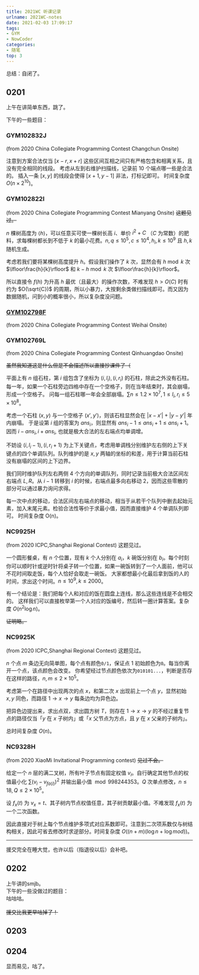 ```yaml
---
title: 2021WC 听课记录
urlname: 2021WC-notes
date: 2021-02-03 17:09:17
tags:
- GYM
- NowCoder
categories:
- 随笔
top: 3
---
```


总结：自闭了。

<!-- more -->

## 0201

上午在讲简单东西，跳了。

下午的一些题目：

### GYM102832J

(from 2020 China Collegiate Programming Contest Changchun Onsite)

注意到方案合法仅当 $[x-r,x+r]$ 这些区间互相之间只有严格包含和相离关系，且没有完全相同的线段。
考虑从左到右维护扫描线，记录前 $10$ 个端点哪一些是合法的。
插入一条 $[x, y]$ 的线段会使得 $[x + 1, y − 1]$ 非法，打标记即可。
时间复杂度 $O(n\times 2^{10})$。

### GYM102822I

(from 2020 China Collegiate Programming Contest Mianyang Onsite) <del>这题见过。</del>

$n$ 棵树高度为 $\langle h\rangle$，可以任意买可使一棵树长高 $i$、单价 $i^2+C$ （$C$ 为常数）的肥料，求每棵树都长到不低于 $k$ 的最小花费。$n,q\le 10^5,c\le 10^4,h_i,k\le 10^9$ 且 $h,k$ 随机生成。

考虑若我们要将某棵树高度提升 $h$。假设我们操作了 $k$ 次，显然会有 $h \bmod k$ 次 $\lfloor\frac{h}{k}\rfloor$ 和 $k-h\bmod k$ 次 $\lfloor\frac{h}{k}\rfloor$。

所以直接令 $f(h)$ 为升高 $h$ 最优（且最大）的操作次数，不难发现 $h>O(C)$ 时有约为 $O(\sqrt{C})$ 的周期，所以小暴力，大按剩余类做扫描线即可。而又因为数据随机，问到小的概率很小，所以复杂度没问题。

### [GYM102798F](../GYM102798F/)

(from 2020 China Collegiate Programming Contest Weihai Onsite)

### GYM102769L

(from 2020 China Collegiate Programming Contest Qinhuangdao Onsite)

<del>虽然我知道这是什么但是不会描述所以直接抄课件了（</del>

平面上有 $n$ 组石柱，第 $i$ 组包含了坐标为 $(i,l_i),(i,r_i)$ 的石柱，除此之外没有石柱。
每一年，如果一个石柱旁边四格中存在一个空格子，则在当年结束时，其会崩塌，形成一个空格子。
问每一组石柱哪一年会全部崩塌。$\sum n\le 1.2\times 10^7,1\le l_i,r_i\le 5\times 10^8$。

考虑一个石柱 $(x,y)$ 与一个空格子 $(x',y')$，则该石柱显然会在 $|x-x'|+|y-y'|$ 年内崩塌。
于是设第 $i$ 组的答案为 $ans_i$，则显然有 $ans_i−1\le ans_i+1\le ans_i+1$。因而 $i−ans_i,i+ans_i$, 也就是极大合法的左右端点均单调增。

不妨设 $(i,l_i−1),(i,r_i+1)$ 为上下关键点，考虑用单调栈分别维护左右侧的上下关键点的四个单调队列。队列维护的是 $x,y$ 两轴的坐标的和差，用于计算当前石柱没有崩塌的区间的上下边界。

我们同时维护队列左右两侧 $4$ 个方向的单调队列，同时记录当前极大合法区间左右端点 $L,R$。从 $i−1$ 转移到 $i$ 的时候，右端点最多向右移动 $2$，因而这些零散的部分可以通过暴力询问求得。

每一次中点的移动，合法区间左右端点的移动，相当于从若干个队列中删去起始元素，加入末尾元素。检验合法性等价于求最小值，因而直接维护 $4$ 个单调队列即可。
时间复杂度 O(n)。

### NC9925H

(from 2020 ICPC,Shanghai Regional Contest) 这题见过。

一个圆形餐桌，有 $n$ 个位置，现有 $k$ 个人分别在 $a_i$，$k$ 碗饭分别在 $b_i$。每个时刻你可以顺时针或逆时针将桌子转一个位置，如果一碗饭转到了一个人面前，他可以不花时间取走饭，每个人恰好会取走一碗饭。
大家都想最小化最后拿到饭的人的时间，求出这个时间。$n\le 10^9,k\le 2000$。

有一个结论是：我们把每个人和对应的饭在圆盘上连线，那么这些连线是不会相交的。
这样我们可以直接枚举第一个人对应的饭编号，然后转一圈计算答案。复杂度 $O(n^2\log n)$。

<del>证明略。</del>

### NC9925K

(from 2020 ICPC,Shanghai Regional Contest) 这题见过。

$n$ 个点 $m$ 条边无向简单图，每个点有颜色`0/1`，保证点 $1$ 初始颜色为`0`。每当你离开一个点，该点颜色会改变。
你希望经过节点颜色依次为`010101...`，判断是否存在这样的路径，$n,m\le 2\times 10^5$。

考虑第一个在路径中出现两次的点 $x$，和第二次 $x$ 出现前上一个点 $y$，显然初始 $x,y$ 同色，而路径 $1\to x\to y$ 每条边均为异色边。

把异色边提出来，求出点双，求出圆方树 $T$，则存在 $1\to x\to y$ 的不经过重复节点的路径仅当「$y$ 在 $x$ 子树内」或「$x$ 父节点为方点，且 $y$ 在 $x$ 父亲的子树内」。

总时间复杂度 $O(n)$。

### NC9328H

(from 2020 XiaoMi Invitational Programming contest) <del>见过不会。</del>

给定一个 $n$ 层的满二叉树，所有叶子节点有固定权值 $v_i$。自行确定其他节点的权值最小化 $\sum(v_i-v_{fa(i)})^2$ 并输出最小值 $\bmod 998244353$。$Q$ 次单点修改，$n\le 18,Q\le 2\times 10^5$。

设 $f_x(t)$ 为 $v_x=t$、其子树内节点权值任意，其子树贡献最小值。不难发现 $f_x(t)$ 为一个二次函数。

因此直接对于树上每个节点维护多项式对应系数即可。注意到二次项系数仅与树结构相关，因此可省去修改时求逆部分。时间复杂度 $O((n+m)(\log n + \log mod))$。

-----

援交完全在睡大觉，也许以后（指退役以后）会补吧。<br>

## 0202

上午讲的smjb。<br>
下午的一些没做过的题目：<br>
咕咕咕。<br>
<br>
<del>援交比我更早咕掉了！</del><br>

## 0203

## 0204

显而易见，咕了。
